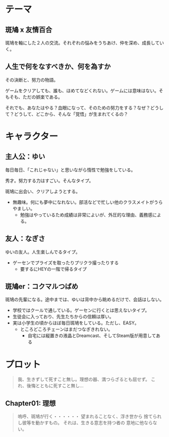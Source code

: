 # テーマ

## 斑鳩 x 友情百合

斑鳩を軸にした２人の交流。それぞれの悩みをうちあけ、仲を深め、成長していく。

## 人生で何をなすべきか、何を為すか

その決断と、努力の物語。

ゲームをクリアしても、誰も、ほめてなどくれない。ゲームには意味はない。そもそも、ただの娯楽である。

それでも、あなたはやる？血眼になって、そのための努力をする？なぜ？どうして？どうして、どこから、そんな「覚悟」が生まれてくるの？

# キャラクター

## 主人公：ゆい

毎日毎日、「これじゃない」と思いながら惰性で勉強をしている。

秀才。努力する力はすごい。そんなタイプ。

斑鳩に出会い、クリアしようとする。

- 無趣味。何にも夢中になれない。部活などで忙しい他のクラスメイトがうらやましい。
  - 勉強はやっているため成績は非常によいが、外圧的な理由、義務感による。

## 友人：なぎさ

ゆいの友人。人生楽しんでるタイプ。

- ゲーセンでプライズを取ったりプリクラ撮ったりする
  - 要するにHEYの一階で帰るタイプ

## 斑鳩er：コクマルつばめ

斑鳩の先輩になる。途中までは、ゆいは背中から眺めるだけで、会話はしない。

- 学校ではクールで通している。ゲーセンに行くとは思えないタイプ。
- 生徒会に入っており、先生たちからの信頼は厚い。
- 実は小学生の頃からほぼ毎日斑鳩をしている。ただし、EASY。
  - ところどころチェーンはまだつなぎきれない。
    - 自宅には縦置きの液晶とDreamcast、そしてSteam版が用意してある

# プロット

> 我、生きずして死すこと無し。理想の器、満つらざるとも屈せず。
> これ、後悔とともに死すこと無し… 

## Chapter01: 理想

> 嗚呼、斑鳩が行く・・・・・・
> 望まれることなく、浮き世から
> 捨てられし彼等を動かすもの。
> それは、生きる意志を持つ者の
> 意地に他ならない。

